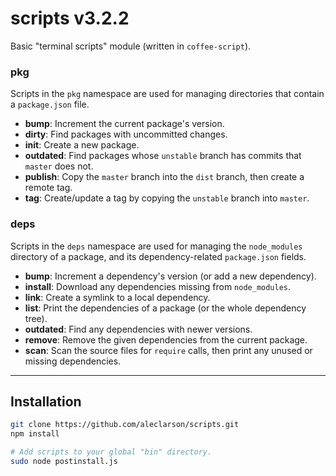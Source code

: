 
# scripts v3.2.2

Basic "terminal scripts" module (written in `coffee-script`).

### pkg

Scripts in the `pkg` namespace are used for managing directories that contain a `package.json` file.

- **bump**: Increment the current package's version.
- **dirty**: Find packages with uncommitted changes.
- **init**: Create a new package.
- **outdated**: Find packages whose `unstable` branch has commits that `master` does not.
- **publish**: Copy the `master` branch into the `dist` branch, then create a remote tag.
- **tag**: Create/update a tag by copying the `unstable` branch into `master`.

### deps

Scripts in the `deps` namespace are used for managing the `node_modules` directory of a package, and its dependency-related `package.json` fields.

- **bump**: Increment a dependency's version (or add a new dependency).
- **install**: Download any dependencies missing from `node_modules`.
- **link**: Create a symlink to a local dependency.
- **list**: Print the dependencies of a package (or the whole dependency tree).
- **outdated**: Find any dependencies with newer versions.
- **remove**: Remove the given dependencies from the current package.
- **scan**: Scan the source files for `require` calls, then print any unused or missing dependencies.

---

## Installation

```sh
git clone https://github.com/aleclarson/scripts.git
npm install

# Add scripts to your global "bin" directory.
sudo node postinstall.js
```
